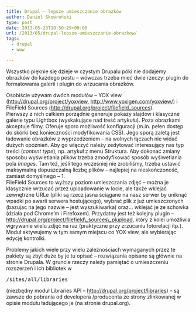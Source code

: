 ```yaml
---
title: Drupal – lepsze umieszczanie obrazków
author: Daniel Skowroński
type: post
date: 2013-05-23T18:50:29+00:00
url: /2013/05/drupal-lepsze-umieszczanie-obrazkow/
tags:
  - drupal
  - www

---
```

Wszystko pięknie się dzieje w czystym Drupalu póki nie dodajemy obrazków do każdego postu &#8211; wówczas trzeba mieć dwie rzeczy: plugin do formatowania galerii i plugin do wrzucania obrazków.  
<!--break-->

  
Osobiście używam dwóch modułów &#8211; YOX view (http://drupal.org/project/yoxview, http://www.yoxigen.com/yoxview/) i FileField Sources (http://drupal.org/project/filefield_sources).  
Pierwszy z nich całkiem porządnie generuje pokazy slajdów i klasyczne galerie typu Lightbox (wyskakujące nad treść artykułu). Poza obrazkami akceptuje filmy. Oferuje sporo możliwość konfiguracji (m.in. pełen dostęp do skórki bez konieczności modyfikowania CSS). Jego sporą zaletą jest ładowanie obrazków z wyprzedzeniem &#8211; na wolnych łączach nie widać dużych opóźnień. Aby go włączyć należy zedytować interesujący nas typ treści (_content type_), np. artykuł z menu Struktura. Aby dokonać zmiany sposobu wyświetlania plików trzeba zmodyfikować sposób wyśiwetlania pola _Images_. Tam też, jeśli tego wcześniej nie zrobiliśmy, trzeba ustawić maksymalną dopuszczalną liczbę plików &#8211; najlepiej na nieskończoność, zamiast domyślnego &#8211; 1.  
FileField Sources to wyższy poziom umieszczania zdjęć &#8211; można je klasycznie wrzucać przez uploadowanie w locie, ale także wklejać zewnętrzne URLe (pliki są rzecz jasna ściągane na nasz serwer by uniknąć wpadki po awarii serwera hostującego), wybrać plik z już umieszczonych (bazujac na jego nazwie &#8211; jest wyszukiwarka) oraz&#8230; wklejać je ze schowka (działa pod Chrome&#8217;m i Firefoxem). Przydatny jest też kolejny plugin &#8211; http://drupal.org/project/filefield\_sources\_plupload, który z kolei umożliwia wgrywanie wielu zdjęć na raz (praktyczne przy zrzucaniu fotorelacji itp.). Moduł aktywujemy w tym samym miejscu co YOX view, ale wybierając edycję kontrolki.

Problemy jakich wiele przy wielu zależnościach wymaganych przez te pakiety są zbyt duże by je tu opisać &#8211; rozwiązania opisane są głównie na stronie Drupala. W gruncie rzeczy należy pamiętać o umieszczeniu rozszerzeń i ich bibliotek w 

<pre>/sites/all/libraries</pre>

(niezbędny moduł Libraries API &#8211; http://drupal.org/project/libraries) &#8211; są zawsze do pobrania od developera /producenta ze strony zlinkowanej w opisie modułu ładującego je (na stronie drupal.org).